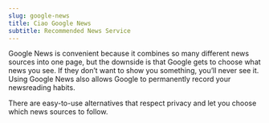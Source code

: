 ```yaml
---
slug: google-news
title: Ciao Google News
subtitle: Recommended News Service
---
```

Google News is convenient because it combines so many different news sources into one page, but the downside is that Google gets to choose what news you see. If they don’t want to show you something, you’ll never see it. Using Google News also allows Google to permanently record your newsreading habits.

There are easy-to-use alternatives that respect privacy and let you choose which news sources to follow.
